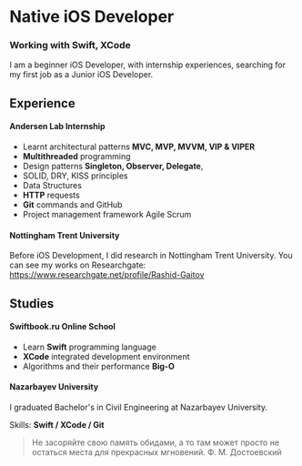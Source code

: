 # Native iOS Developer
### Working with Swift, XCode

I am a beginner iOS Developer, with internship experiences, searching for my first job as a Junior iOS Developer.

## Experience

#### Andersen Lab Internship

- Learnt architectural patterns **MVC, MVP, MVVM, VIP & VIPER**
- **Multithreaded** programming
- Design patterns **Singleton, Observer, Delegate**, 
- SOLID, DRY, KISS principles
- Data Structures
- **HTTP** requests
- **Git** commands and GitHub
- Project management framework Agile Scrum

#### Nottingham Trent University
Before iOS Development, I did research in Nottingham Trent University. You can see my works on Researchgate:
https://www.researchgate.net/profile/Rashid-Gaitov


## Studies
#### Swiftbook.ru Online School

- Learn **Swift** programming language
- **XCode** integrated development environment
- Algorithms and their performance **Big-O**

#### Nazarbayev University
I graduated Bachelor's in Civil Engineering at Nazarbayev University.


Skills: **Swift / XCode / Git**

> Не засоряйте свою память обидами, а то там может просто не остаться места для прекрасных мгновений. Ф. М. Достоевский
